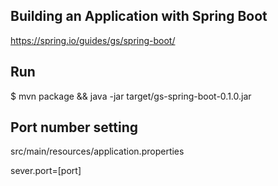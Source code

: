 Building an Application with Spring Boot
----

https://spring.io/guides/gs/spring-boot/

Run
----

$ mvn package && java -jar target/gs-spring-boot-0.1.0.jar

Port number setting
----

src/main/resources/application.properties

sever.port=[port]
